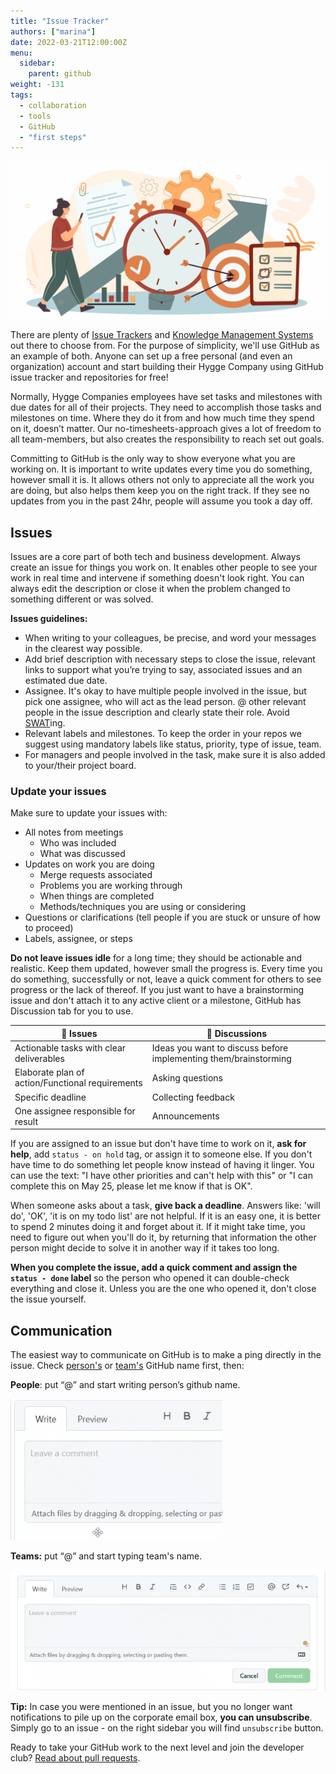```yaml
---
title: "Issue Tracker"
authors: ["marina"]
date: 2022-03-21T12:00:00Z
menu:
  sidebar:
    parent: github
weight: -131
tags:
  - collaboration
  - tools
  - GitHub
  - "first steps"
---
```


![Issue tracker](/img/github/issue-tracker.png)

There are plenty of [Issue Trackers](https://en.wikipedia.org/wiki/Issue_tracking_system) and [Knowledge Management Systems](https://en.wikipedia.org/wiki/Knowledge_management_software) out there to choose from. For the purpose of simplicity, we'll use GitHub as an example of both. Anyone can set up a free personal (and even an organization) account and start building their Hygge Company using GitHub issue tracker and repositories for free!

Normally, Hygge Companies employees have set tasks and milestones with due dates for all of their projects. They need to accomplish those tasks and milestones on time. Where they do it from and how much time they spend on it, doesn’t matter. Our no-timesheets-approach gives a lot of freedom to all team-members, but also creates the responsibility to reach set out goals.

Committing to GitHub is the only way to show everyone what you are working on. It is important to write updates every time you do something, however small it is. It allows others not only to appreciate all the work you are doing, but also helps them keep you on the right track. If they see no updates from you in the past 24hr, people will assume you took a day off.

## Issues

Issues are a core part of both tech and business development. Always create an issue for things you work on. It enables other people to see your work in real time and intervene if something doesn't look right. You can always edit the description or close it when the problem changed to something different or was solved.

**Issues guidelines:**

- When writing to your colleagues, be precise, and word your messages in the clearest way possible.
- Add brief description with necessary steps to close the issue, relevant links to support what you’re trying to say, associated issues and an estimated due date.
- Assignee. It's okay to have multiple people involved in the issue, but pick one assignee, who will act as the lead person. @ other relevant people in the issue description and clearly state their role. Avoid [SWAT](https://hygge.work/guiding-principles/#:~:text=vs%20Police%20Officers-,SWAT,-teams%20show%20up)ing.
- Relevant labels and milestones. To keep the order in your repos we suggest using mandatory labels like status, priority, type of issue, team.
- For managers and people involved in the task, make sure it is also added to your/their project board.

### Update your issues

Make sure to update your issues with:

- All notes from meetings
  - Who was included
  - What was discussed
- Updates on work you are doing
  - Merge requests associated
  - Problems you are working through
  - When things are completed
  - Methods/techniques you are using or considering
- Questions or clarifications (tell people if you are stuck or unsure of how to proceed)
- Labels, assignee, or steps

**Do not leave issues idle** for a long time; they should be actionable and realistic. Keep them updated, however small the progress is. Every time you do something, successfully or not, leave a quick comment for others to see progress or the lack of thereof. If you just want to have a brainstorming issue and don't attach it to any active client or a milestone, GitHub has Discussion tab for you to use.

| 📝 Issues                                        | 💬 Discussions                                                   |
| ------------------------------------------------ | ---------------------------------------------------------------- |
| Actionable tasks with clear deliverables         | Ideas you want to discuss before implementing them/brainstorming |
| Elaborate plan of action/Functional requirements | Asking questions                                                 |
| Specific deadline                                | Collecting feedback                                              |
| One assignee responsible for result              | Announcements                                                    |

If you are assigned to an issue but don't have time to work on it, **ask for help**, add `status - on hold` tag, or assign it to someone else. If you don't have time to do something let people know instead of having it linger. You can use the text: "I have other priorities and can't help with this" or "I can complete this on May 25, please let me know if that is OK".

When someone asks about a task, **give back a deadline**. Answers like: 'will do', 'OK', 'it is on my todo list' are not helpful. If it is an easy one, it is better to spend 2 minutes doing it and forget about it. If it might take time, you need to figure out when you'll do it, by returning that information the other person might decide to solve it in another way if it takes too long.

**When you complete the issue, add a quick comment and assign the `status - done` label** so the person who opened it can double-check everything and close it. Unless you are the one who opened it, don't close the issue yourself.

## Communication

The easiest way to communicate on GitHub is to make a ping directly in the issue. Check [person's](https://github.com/orgs/1712n/people) or [team's](https://github.com/orgs/1712n/teams) GitHub name first, then:

**People**: put “@” and start writing person’s github name.

![mention person](/img/github/mentioning1.gif)

**Teams:** put “@” and start typing team's name.

![mention team](/img/github/mentioning2.gif)

**Tip:** In case you were mentioned in an issue, but you no longer want notifications to pile up on the corporate email box, **you can unsubscribe**. Simply go to an issue - on the right sidebar you will find `unsubscribe` button.

Ready to take your GitHub work to the next level and join the developer club? [Read about pull requests](/github/milestones).
